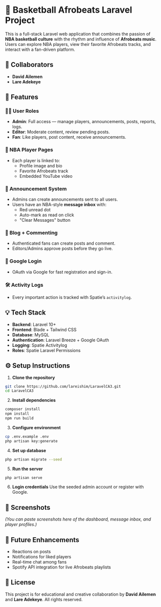 # 🏀 Basketball Afrobeats Laravel Project

This is a full-stack Laravel web application that combines the passion of **NBA basketball culture** with the rhythm and influence of **Afrobeats music**. Users can explore NBA players, view their favorite Afrobeats tracks, and interact with a fan-driven platform.

## 👥 Collaborators

- **David Ailemen**
- **Lare Adekeye**

## 🎯 Features

### 🧑‍💼 User Roles
- **Admin**: Full access — manage players, announcements, posts, reports, logs.
- **Editor**: Moderate content, review pending posts.
- **Fan**: Like players, post content, receive announcements.

### 🏀 NBA Player Pages
- Each player is linked to:
  - Profile image and bio
  - Favorite Afrobeats track
  - Embedded YouTube video

### 💬 Announcement System
- Admins can create announcements sent to all users.
- Users have an NBA-style **message inbox** with:
  - Red unread dot
  - Auto-mark as read on click
  - "Clear Messages" button

### 📣 Blog + Commenting
- Authenticated fans can create posts and comment.
- Editors/Admins approve posts before they go live.

### 🔐 Google Login
- OAuth via Google for fast registration and sign-in.

### 🛠️ Activity Logs
- Every important action is tracked with Spatie’s `activitylog`.

## 💡 Tech Stack

- **Backend**: Laravel 10+
- **Frontend**: Blade + Tailwind CSS
- **Database**: MySQL
- **Authentication**: Laravel Breeze + Google OAuth
- **Logging**: Spatie Activitylog
- **Roles**: Spatie Laravel Permissions

## ⚙️ Setup Instructions

1. **Clone the repository**
```bash
git clone https://github.com/lareishim/LaravelCA3.git
cd LaravelCA3
```

2. **Install dependencies**
```bash
composer install
npm install
npm run build
```

3. **Configure environment**
```bash
cp .env.example .env
php artisan key:generate
```

4. **Set up database**
```bash
php artisan migrate --seed
```

5. **Run the server**
```bash
php artisan serve
```

6. **Login credentials**
Use the seeded admin account or register with Google.

## 📸 Screenshots

_(You can paste screenshots here of the dashboard, message inbox, and player profiles.)_

## 🚀 Future Enhancements

- Reactions on posts
- Notifications for liked players
- Real-time chat among fans
- Spotify API integration for live Afrobeats playlists

## 📄 License

This project is for educational and creative collaboration by **David Ailemen** and **Lare Adekeye**. All rights reserved.